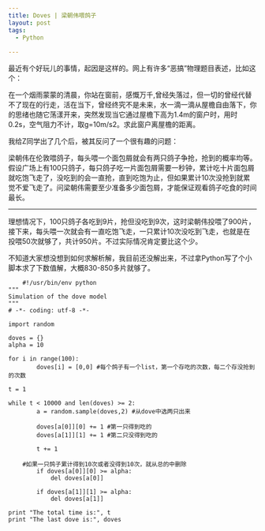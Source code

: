 ```yaml
---
title: Doves | 梁朝伟喂鸽子
layout: post
tags:
  - Python
    
---
```



最近有个好玩儿的事情，起因是这样的。网上有许多“恶搞”物理题目表述，比如这个：

在一个烟雨蒙蒙的清晨，你站在窗前，感慨万千,曾经失落过，但一切的曾经代替不了现在的行走，活在当下，曾经终究不是未来，水一滴一滴从屋檐自由落下，你的思绪也随它荡漾开来，突然发现当它通过屋檐下高为1.4m的窗户时，用时0.2s，空气阻力不计，取g=10m/s2。求此窗户离屋檐的距离。

我给Z同学出了几个后，被其反问了一个很有趣的问题：

梁朝伟在伦敦喂鸽子，每头喂一个面包屑就会有两只鸽子争抢，抢到的概率均等。假设广场上有100只鸽子，每只鸽子吃一片面包屑需要一秒钟，累计吃十片面包屑就吃饱飞走了，没吃到的会一直抢，直到吃饱为止，但如果累计10次没抢到就累觉不爱飞走了。问梁朝伟需要至少准备多少面包屑，才能保证观看鸽子吃食的时间最长。

***

理想情况下，100只鸽子各吃到9片，抢但没吃到9次，这时梁朝伟投喂了900片，接下来，每头喂一次就会有一直吃饱飞走，一只累计10次没吃到飞走，也就是在投喂50次就够了，共计950片。不过实际情况肯定要比这个少。

不知道大家想没想到如何求解析解，我目前还没解出来，不过拿Python写了个小脚本求了下数值解，大概830-850多片就够了。


        #!/usr/bin/env python
    """
    Simulation of the dove model
    """
	# -*- coding: utf-8 -*-
	
	import random
	
	doves = {}
	alpha = 10
	
	for i in range(100):
	        doves[i] = [0,0] #每个鸽子有一个list，第一个存吃的次数，每二个存没抢到的次数
	    
	t = 1
	
	while t < 10000 and len(doves) >= 2:
	        a = random.sample(doves,2) #从dove中选两只出来
	
	        doves[a[0]][0] += 1 #第一只得到吃的
	        doves[a[1]][1] += 1 #第二只没得到吃的
	
	        t += 1
	
	    #如果一只鸽子累计得到10次或者没得到10次，就从总的中删除
	        if doves[a[0]][0] >= alpha:
	            del doves[a[0]]
	
	        if doves[a[1]][1] >= alpha:
	            del doves[a[1]]
	        
	print "The total time is:", t 
	print "The last dove is:", doves